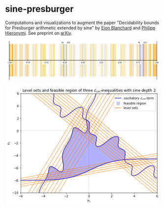 # sine-presburger

Computations and visualizations to augment the paper "Decidability bounds for Presburger arithmetic extended by sine" by [Eion Blanchard](https://www.linkedin.com/in/eionblanchard/) and [Philipp Hieronymi](https://www.linkedin.com/in/philipp-hieronymi-257b916b). See preprint on [arXiv](https://arxiv.org/abs/2204.00099).

![example sin-PA mesh for Better predicate](./plots/diffmesh-50-550.png?raw=true "Better(100,140,50,550,70)")

![example plot of level sets for multiple L_sin-inequalities](./plots/multiple-L_sin-inequalities.png?raw=true "Level sets and feasible region of three L_sin-inequalities with sine depth 2")
